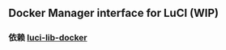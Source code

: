 ## Docker Manager interface for LuCI (WIP)

### 依赖 [luci-lib-docker](https://github.com/lisaac/luci-lib-docker)
#